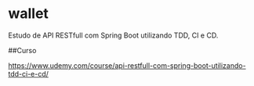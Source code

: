 # wallet
Estudo de API RESTfull com Spring Boot utilizando TDD, CI e CD. 

##Curso

https://www.udemy.com/course/api-restfull-com-spring-boot-utilizando-tdd-ci-e-cd/

